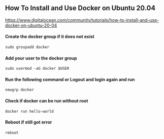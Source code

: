 ## How To Install and Use Docker on Ubuntu 20.04
https://www.digitalocean.com/community/tutorials/how-to-install-and-use-docker-on-ubuntu-20-04

#### Create the docker group if it does not exist
```
sudo groupadd docker
```

#### Add your user to the docker group
```
sudo usermod -aG docker $USER
```

#### Run the following command or Logout and login again and run
```
newgrp docker
```

#### Check if docker can be run without root
```
docker run hello-world
```

#### Reboot if still got error
```
reboot
```
